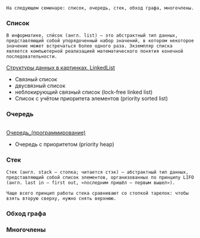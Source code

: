 ```На следующем семинаре: список, очередь, стек, обход графа, многочлены.```

### Список

```В информатике, спи́сок (англ. list) — это абстрактный тип данных, представляющий собой упорядоченный набор значений, в котором некоторое значение может встречаться более одного раза. Экземпляр списка является компьютерной реализацией математического понятия конечной последовательности.```

[Структуры данных в картинках. LinkedList](https://habr.com/ru/post/127864/)

- Связный список
- двусвязный список 
- неблокирующий связный список (lock-free linked list)
- Список с учётом приоритета элементов (priority sorted list)

### Очередь

```О́чередь — абстрактный тип данных с дисциплиной доступа к элементам «первый пришёл — первый вышел» (FIFO, англ. first in, first out). Добавление элемента (принято обозначать словом enqueue — поставить в очередь) возможно лишь в конец очереди, выборка — только из начала очереди (что принято называть словом dequeue — убрать из очереди), при этом выбранный элемент из очереди удаляется.
```

[Очередь_(программирование)](https://ru.wikipedia.org/wiki/Очередь_(программирование))

- Очередь с приоритетом (priority heap)

### Стек

```
Стек (англ. stack — стопка; читается стэк) — абстрактный тип данных, представляющий собой список элементов, организованных по принципу LIFO (англ. last in — first out, «последним пришёл — первым вышел»).

Чаще всего принцип работы стека сравнивают со стопкой тарелок: чтобы взять вторую сверху, нужно снять верхнюю.
```

### Обход графа

### Многочлены


